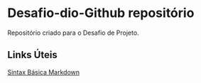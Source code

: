 # Desafio-dio-Github repositório
Repositório criado para o Desafio de Projeto.

## Links Úteis
[Sintax Básica Markdown](https://www.markdownguide.org/cheat-sheet/#basic-syntax)
